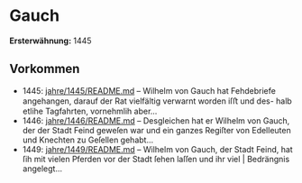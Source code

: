 # Gauch

**Ersterwähnung:** 1445

## Vorkommen
- 1445: [jahre/1445/README.md](../jahre/1445/README.md) – Wilhelm von Gauch hat Fehdebriefe angehangen,
darauf der Rat vielfältig verwarnt worden iſﬅ und des-
halb etlihe Tagfahrten, vornehmlih aber...
- 1446: [jahre/1446/README.md](../jahre/1446/README.md) – Desgleichen hat er Wilhelm von Gauch,
der der Stadt Feind geweſen war und ein ganzes Regiſter
von Edelleuten und Knechten zu Geſellen gehabt...
- 1449: [jahre/1449/README.md](../jahre/1449/README.md) – Wilhelm von Gauch, der Stadt Feind, hat ſih mit
vielen Pferden vor der Stadt ſehen laſſen und ihr viel |
Bedrängnis angelegt...

